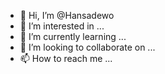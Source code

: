 - 👋 Hi, I’m @Hansadewo
- 👀 I’m interested in ...
- 🌱 I’m currently learning ...
- 💞️ I’m looking to collaborate on ...
- 📫 How to reach me ...

<!---
Hansadewo/Hansadewo is a ✨ special ✨ repository because its `README.md` (this file) appears on your GitHub profile.
You can click the Preview link to take a look at your changes.
--->
